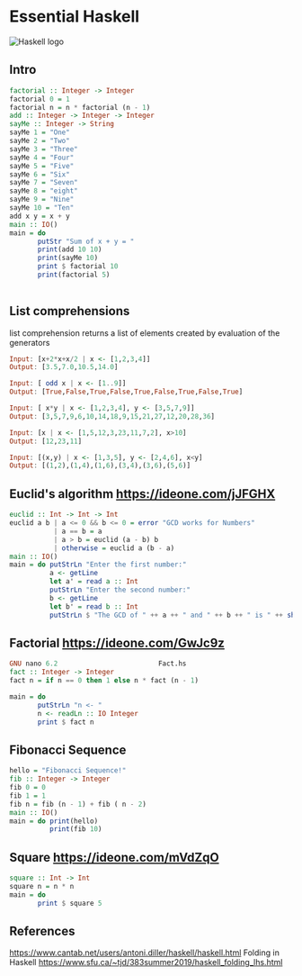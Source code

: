 # Essential Haskell

![Haskell logo](https://raw.githubusercontent.com/abrahamcalf/programming-languages-logos/master/src/haskell/haskell.svg)

## Intro

```haskell
factorial :: Integer -> Integer
factorial 0 = 1
factorial n = n * factorial (n - 1)
add :: Integer -> Integer -> Integer
sayMe :: Integer -> String
sayMe 1 = "One"
sayMe 2 = "Two"
sayMe 3 = "Three"
sayMe 4 = "Four"
sayMe 5 = "Five"
sayMe 6 = "Six"
sayMe 7 = "Seven"
sayMe 8 = "eight"
sayMe 9 = "Nine"
sayMe 10 = "Ten"
add x y = x + y
main :: IO()
main = do
       putStr "Sum of x + y = "
       print(add 10 10)
       print(sayMe 10) 
       print $ factorial 10 
       print(factorial 5)
      
```

## List comprehensions

list comprehension returns a list of elements created by evaluation of the generators

```haskell
Input: [x+2*x+x/2 | x <- [1,2,3,4]]
Output: [3.5,7.0,10.5,14.0]

Input: [ odd x | x <- [1..9]]
Output: [True,False,True,False,True,False,True,False,True]

Input: [ x*y | x <- [1,2,3,4], y <- [3,5,7,9]]
Output: [3,5,7,9,6,10,14,18,9,15,21,27,12,20,28,36]

Input: [x | x <- [1,5,12,3,23,11,7,2], x>10]
Output: [12,23,11]

Input: [(x,y) | x <- [1,3,5], y <- [2,4,6], x<y]
Output: [(1,2),(1,4),(1,6),(3,4),(3,6),(5,6)]
```

## Euclid's algorithm https://ideone.com/jJFGHX

```haskell
euclid :: Int -> Int -> Int
euclid a b | a <= 0 && b <= 0 = error "GCD works for Numbers"
           | a == b = a
           | a > b = euclid (a - b) b
           | otherwise = euclid a (b - a)
main :: IO()
main = do putStrLn "Enter the first number:"
          a <- getLine
          let a' = read a :: Int
          putStrLn "Enter the second number:"
          b <- getLine
          let b' = read b :: Int
          putStrLn $ "The GCD of " ++ a ++ " and " ++ b ++ " is " ++ show (euclid a' b')

```

## Factorial https://ideone.com/GwJc9z

```haskell
GNU nano 6.2                         Fact.hs                            M     
fact :: Integer -> Integer
fact n = if n == 0 then 1 else n * fact (n - 1)

main = do 
       putStrLn "n <- "
       n <- readLn :: IO Integer
       print $ fact n

```

## Fibonacci Sequence

```haskell
hello = "Fibonacci Sequence!"
fib :: Integer -> Integer
fib 0 = 0
fib 1 = 1
fib n = fib (n - 1) + fib ( n - 2)
main :: IO()
main = do print(hello)
          print(fib 10)
```

## Square https://ideone.com/mVdZqO

```Haskell
square :: Int -> Int
square n = n * n
main = do 
       print $ square 5
```

## References

https://www.cantab.net/users/antoni.diller/haskell/haskell.html
Folding in Haskell https://www.sfu.ca/~tjd/383summer2019/haskell_folding_lhs.html
